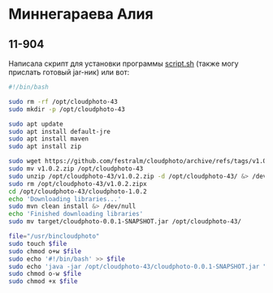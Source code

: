 # Миннегараева Алия
## 11-904
Написала скрипт для установки программы [script.sh](https://github.com/festralm/cloudphoto/blob/master/script.sh) (также могу прислать готовый jar-ник) или вот:
```sh
#!/bin/bash

sudo rm -rf /opt/cloudphoto-43
sudo mkdir -p /opt/cloudphoto-43

sudo apt update
sudo apt install default-jre
sudo apt install maven
sudo apt install zip

sudo wget https://github.com/festralm/cloudphoto/archive/refs/tags/v1.0.2.zip
sudo mv v1.0.2.zip /opt/cloudphoto-43
sudo unzip /opt/cloudphoto-43/v1.0.2.zip -d /opt/cloudphoto-43/ &> /dev/null
sudo rm /opt/cloudphoto-43/v1.0.2.zipx
cd /opt/cloudphoto-43/cloudphoto-1.0.2
echo 'Downloading libraries...'
sudo mvn clean install &> /dev/null
echo 'Finished downloading libraries'
sudo mv target/cloudphoto-0.0.1-SNAPSHOT.jar /opt/cloudphoto-43/

file="/usr/bincloudphoto"
sudo touch $file
sudo chmod o+w $file
sudo echo '#!/bin/bash' >> $file
sudo echo 'java -jar /opt/cloudphoto-43/cloudphoto-0.0.1-SNAPSHOT.jar "$@"' >> $file
sudo chmod o-w $file
sudo chmod +x $file
```